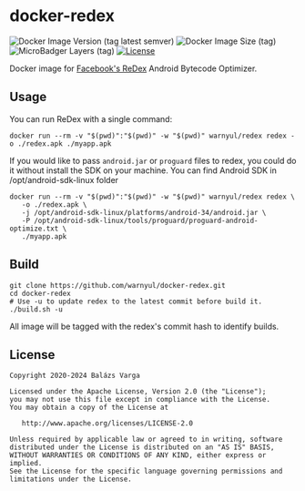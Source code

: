 # docker-redex
![Docker Image Version (tag latest semver)](https://img.shields.io/docker/v/warnyul/redex/latest) ![Docker Image Size (tag)](https://img.shields.io/docker/image-size/warnyul/redex/latest) ![MicroBadger Layers (tag)](https://img.shields.io/microbadger/layers/warnyul/redex/latest) [![License](https://img.shields.io/badge/License-Apache%202.0-green.svg)](LICENSE)

Docker image for [Facebook's ReDex](https://fbredex.com) Android Bytecode Optimizer.

## Usage

You can run ReDex with a single command:
```
docker run --rm -v "$(pwd)":"$(pwd)" -w "$(pwd)" warnyul/redex redex -o ./redex.apk ./myapp.apk
```

If you would like to pass `android.jar` or `proguard` files to redex, you could do it without install the SDK on your machine.
You can find Android SDK in /opt/android-sdk-linux folder

```
docker run --rm -v "$(pwd)":"$(pwd)" -w "$(pwd)" warnyul/redex redex \
   -o ./redex.apk \
   -j /opt/android-sdk-linux/platforms/android-34/android.jar \
   -P /opt/android-sdk-linux/tools/proguard/proguard-android-optimize.txt \
   ./myapp.apk
```

## Build

```
git clone https://github.com/warnyul/docker-redex.git
cd docker-redex
# Use -u to update redex to the latest commit before build it.
./build.sh -u
```

All image will be tagged with the redex's commit hash to identify builds.

## License

    Copyright 2020-2024 Balázs Varga

    Licensed under the Apache License, Version 2.0 (the "License");
    you may not use this file except in compliance with the License.
    You may obtain a copy of the License at

       http://www.apache.org/licenses/LICENSE-2.0

    Unless required by applicable law or agreed to in writing, software
    distributed under the License is distributed on an "AS IS" BASIS,
    WITHOUT WARRANTIES OR CONDITIONS OF ANY KIND, either express or implied.
    See the License for the specific language governing permissions and
    limitations under the License.